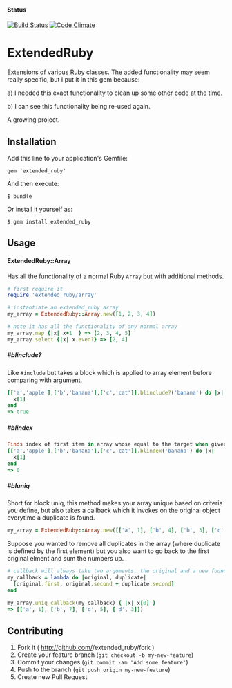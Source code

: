 #### Status
[![Build Status](https://travis-ci.org/StevenJL/extended_ruby.svg?branch=master)](https://travis-ci.org/StevenJL/extended_ruby)
[![Code Climate](https://codeclimate.com/github/StevenJL/extended_ruby/badges/gpa.svg)](https://codeclimate.com/github/StevenJL/extended_ruby)

# ExtendedRuby

Extensions of various Ruby classes. The added functionality may seem really specific, but I put it in this gem because:

a) I needed this exact functionality to clean up some other code at the time. 

b) I can see this functionality being re-used again.

A growing project.


## Installation

Add this line to your application's Gemfile:

    gem 'extended_ruby'

And then execute:

    $ bundle

Or install it yourself as:

    $ gem install extended_ruby

## Usage

#### ExtendedRuby::Array
Has all the functionality of a normal Ruby `Array` but with additional methods.

```ruby
# first require it
require 'extended_ruby/array'

# instantiate an extended_ruby array
my_array = ExtendedRuby::Array.new([1, 2, 3, 4])

# note it has all the functionality of any normal array
my_array.map {|x| x+1  } => [2, 3, 4, 5]
my_array.select {|x| x.even?} => [2, 4]
```

##### #blinclude?
Like `#include` but takes a block which is applied to array element before comparing with argument.
```ruby
[['a','apple'],['b','banana'],['c','cat']].blinclude?('banana') do |x|
  x[1]
end
=> true
```

##### #blindex
```ruby
Finds index of first item in array whose equal to the target when given block is applied to the item
[['a','apple'],['b','banana'],['c','cat']].blindex('banana') do |x|
  x[1]
end
=> 0
```

##### #bluniq
Short for block uniq, this method makes your array unique based on criteria you define, but also takes a callback which it invokes
on the original object everytime a duplicate is found.

```ruby
my_array = ExtendedRuby::Array.new([['a', 1], ['b', 4], ['b', 3], ['c', 5], ['d', 1], ['d', 2]])
```
Suppose you wanted to remove all duplicates in the array (where duplicate is defined by the first element) but you also want to go back to the first original elment and sum the numbers up.

```ruby
# callback will always take two arguments, the original and a new found duplicate
my_callback = lambda do |original, duplicate| 
  [original.first, original.second + duplicate.second]
end 

my_array.uniq_callback(my_callback) { |x| x[0] }
=> [['a', 1], ['b', 7], ['c', 5], ['d', 3]])
```

## Contributing

1. Fork it ( http://github.com/<my-github-username>/extended_ruby/fork )
2. Create your feature branch (`git checkout -b my-new-feature`)
3. Commit your changes (`git commit -am 'Add some feature'`)
4. Push to the branch (`git push origin my-new-feature`)
5. Create new Pull Request
